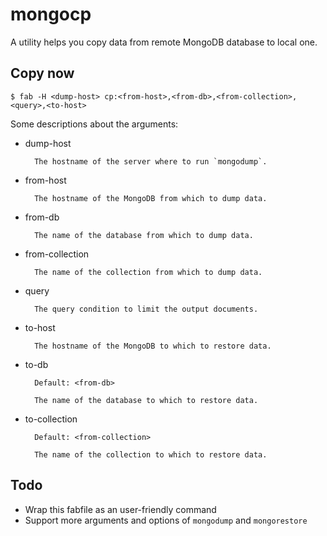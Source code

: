 # mongocp

A utility helps you copy data from remote MongoDB database to local one.


## Copy now

```
$ fab -H <dump-host> cp:<from-host>,<from-db>,<from-collection>,<query>,<to-host>
```

Some descriptions about the arguments:

+ dump-host

        The hostname of the server where to run `mongodump`.

+ from-host

        The hostname of the MongoDB from which to dump data.

+ from-db

        The name of the database from which to dump data.

+ from-collection

        The name of the collection from which to dump data.

+ query

        The query condition to limit the output documents.

+ to-host

        The hostname of the MongoDB to which to restore data.

+ to-db

        Default: <from-db>

        The name of the database to which to restore data.

+ to-collection

        Default: <from-collection>

        The name of the collection to which to restore data.


## Todo

+ Wrap this fabfile as an user-friendly command
+ Support more arguments and options of `mongodump` and `mongorestore`
